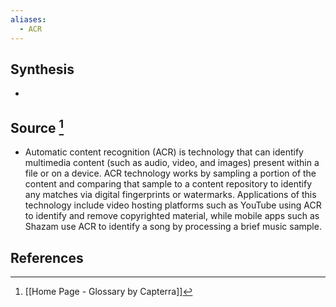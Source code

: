 ```yaml
---
aliases:
  - ACR
---
```

## Synthesis
- 
## Source [^1]
- Automatic content recognition (ACR) is technology that can identify multimedia content (such as audio, video, and images) present within a file or on a device. ACR technology works by sampling a portion of the content and comparing that sample to a content repository to identify any matches via digital fingerprints or watermarks. Applications of this technology include video hosting platforms such as YouTube using ACR to identify and remove copyrighted material, while mobile apps such as Shazam use ACR to identify a song by processing a brief music sample.
## References

[^1]: [[Home Page - Glossary by Capterra]]